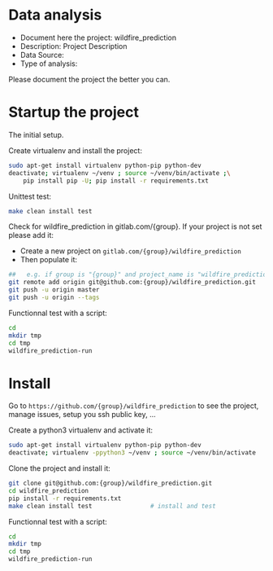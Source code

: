 # Data analysis
- Document here the project: wildfire_prediction
- Description: Project Description
- Data Source:
- Type of analysis:

Please document the project the better you can.

# Startup the project

The initial setup.

Create virtualenv and install the project:
```bash
sudo apt-get install virtualenv python-pip python-dev
deactivate; virtualenv ~/venv ; source ~/venv/bin/activate ;\
    pip install pip -U; pip install -r requirements.txt
```

Unittest test:
```bash
make clean install test
```

Check for wildfire_prediction in gitlab.com/{group}.
If your project is not set please add it:

- Create a new project on `gitlab.com/{group}/wildfire_prediction`
- Then populate it:

```bash
##   e.g. if group is "{group}" and project_name is "wildfire_prediction"
git remote add origin git@github.com:{group}/wildfire_prediction.git
git push -u origin master
git push -u origin --tags
```

Functionnal test with a script:

```bash
cd
mkdir tmp
cd tmp
wildfire_prediction-run
```

# Install

Go to `https://github.com/{group}/wildfire_prediction` to see the project, manage issues,
setup you ssh public key, ...

Create a python3 virtualenv and activate it:

```bash
sudo apt-get install virtualenv python-pip python-dev
deactivate; virtualenv -ppython3 ~/venv ; source ~/venv/bin/activate
```

Clone the project and install it:

```bash
git clone git@github.com:{group}/wildfire_prediction.git
cd wildfire_prediction
pip install -r requirements.txt
make clean install test                # install and test
```
Functionnal test with a script:

```bash
cd
mkdir tmp
cd tmp
wildfire_prediction-run
```

